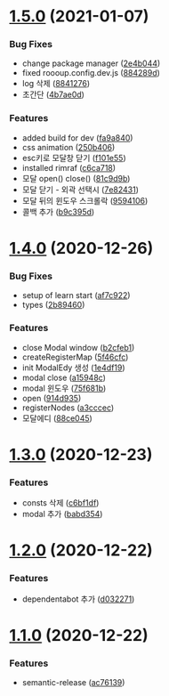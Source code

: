 # [1.5.0](https://github.com/eshellster/rollup-Modal_library-Learn/compare/v1.4.0...v1.5.0) (2021-01-07)


### Bug Fixes

* change package manager ([2e4b044](https://github.com/eshellster/rollup-Modal_library-Learn/commit/2e4b044d3151e57474e488c8ca5b52c0d6c3f344))
* fixed roooup.config.dev.js ([884289d](https://github.com/eshellster/rollup-Modal_library-Learn/commit/884289db86c261317585324fe9db6a65035afc46))
* log 삭제 ([8841276](https://github.com/eshellster/rollup-Modal_library-Learn/commit/884127662425e155c47e8de8faca929d1d103ee0))
* 초간단 ([4b7ae0d](https://github.com/eshellster/rollup-Modal_library-Learn/commit/4b7ae0de79be683c75d426484a79589221eb4abe))


### Features

* added build for dev ([fa9a840](https://github.com/eshellster/rollup-Modal_library-Learn/commit/fa9a840f3acd6a8727f7aa7a394490939466b95f))
* css animation ([250b406](https://github.com/eshellster/rollup-Modal_library-Learn/commit/250b40696bdf332ebacb5b35cbea3479343c761e))
* esc키로 모달창 닫기 ([f101e55](https://github.com/eshellster/rollup-Modal_library-Learn/commit/f101e55e8a697fff1dc16fbb3dd51ac95bda932f))
* installed rimraf ([c6ca718](https://github.com/eshellster/rollup-Modal_library-Learn/commit/c6ca7181482f636bd0953543a45ba705f09f1160))
* 모달 open() close() ([81c9d9b](https://github.com/eshellster/rollup-Modal_library-Learn/commit/81c9d9b33fd95febda1bd0521e82985c190dfa76))
* 모달 닫기 - 외곽 선택시 ([7e82431](https://github.com/eshellster/rollup-Modal_library-Learn/commit/7e82431d2607bd5844c774a48b7b57fb4cd5dfa5))
* 모달 뒤의 윈도우 스크롤락 ([9594106](https://github.com/eshellster/rollup-Modal_library-Learn/commit/9594106c961806fac8e5d5b4cc49c285ce3bc956))
* 콜백 추가 ([b9c395d](https://github.com/eshellster/rollup-Modal_library-Learn/commit/b9c395dd1286e475d01ae97983c57291f20ca74e))

# [1.4.0](https://github.com/eshellster/rollup-Modal_library-Learn/compare/v1.3.0...v1.4.0) (2020-12-26)


### Bug Fixes

* setup of learn start ([af7c922](https://github.com/eshellster/rollup-Modal_library-Learn/commit/af7c9221503c1a139802d53130dae5e8367d4693))
* types ([2b89460](https://github.com/eshellster/rollup-Modal_library-Learn/commit/2b894608c5f46bec060b8e2b25f7812c3cac7501))


### Features

* close Modal window ([b2cfeb1](https://github.com/eshellster/rollup-Modal_library-Learn/commit/b2cfeb1019c991da3135cc7f65fa76cfcae04095))
* createRegisterMap ([5f46cfc](https://github.com/eshellster/rollup-Modal_library-Learn/commit/5f46cfcdfbb8f3dba00665813f25fb173bb321a5))
* init ModalEdy 생성 ([1e4df19](https://github.com/eshellster/rollup-Modal_library-Learn/commit/1e4df19e959706849f7cde0768814f82f09f98c4))
* modal close ([a15948c](https://github.com/eshellster/rollup-Modal_library-Learn/commit/a15948ce6a8ec5375b0e21bdda27422073e43e9a))
* modal 윈도우 ([75f681b](https://github.com/eshellster/rollup-Modal_library-Learn/commit/75f681bfc9725b84016bd2785e6d5f95e5053648))
* open ([914d935](https://github.com/eshellster/rollup-Modal_library-Learn/commit/914d9359154c4d8588960d3224d9fabfb5e3bd3a))
* registerNodes ([a3cccec](https://github.com/eshellster/rollup-Modal_library-Learn/commit/a3cccecaebf92883eff3e8585b3e57ad5018d8c8))
* 모달에디 ([88ce045](https://github.com/eshellster/rollup-Modal_library-Learn/commit/88ce045fa9c9b2203fcd0d2c02610ef25441b6a1))

# [1.3.0](https://github.com/eshellster/rollup-Modal_library-Learn/compare/v1.2.0...v1.3.0) (2020-12-23)


### Features

* consts 삭제 ([c6bf1df](https://github.com/eshellster/rollup-Modal_library-Learn/commit/c6bf1df78fafe4ceeddd66dc9c005967d15c1ba0))
* modal 추가 ([babd354](https://github.com/eshellster/rollup-Modal_library-Learn/commit/babd354afebcbbc91b036deaae61ea9da66b46d4))

# [1.2.0](https://github.com/eshellster/rollup-Modal_library-Learn/compare/v1.1.0...v1.2.0) (2020-12-22)


### Features

* dependentabot 추가 ([d032271](https://github.com/eshellster/rollup-Modal_library-Learn/commit/d0322719789066e7f92a8d52562b10f5da8b7264))

# [1.1.0](https://github.com/eshellster/rollup-Modal_library-Learn/compare/v1.0.0...v1.1.0) (2020-12-22)


### Features

* semantic-release ([ac76139](https://github.com/eshellster/rollup-Modal_library-Learn/commit/ac76139ef588a95ca0c4283af0916b6f760bd148))
